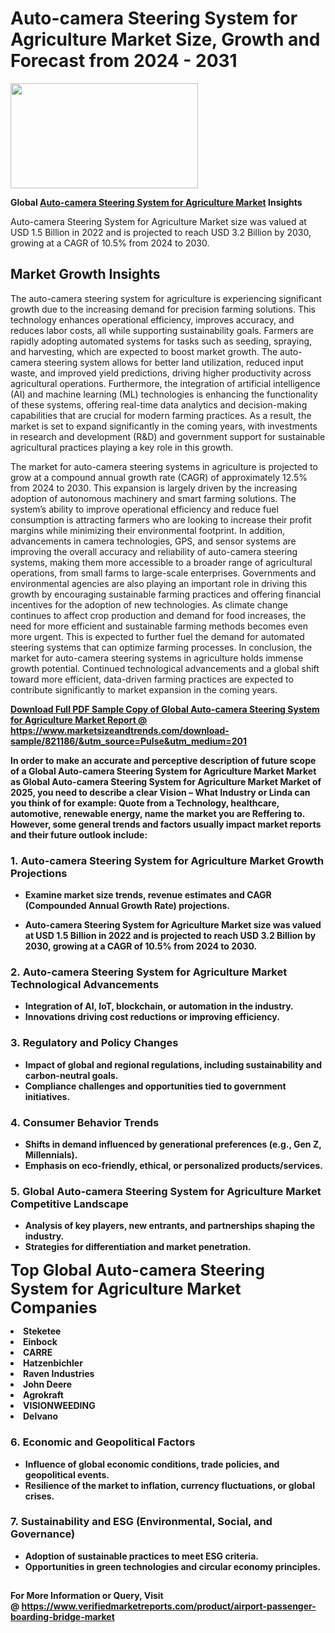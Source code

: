 <H1>Auto-camera Steering System for Agriculture Market Size, Growth and Forecast from 2024 - 2031</H1><img class="aligncenter size-medium wp-image-584254" src="https://thirdeyenews.in/wp-content/uploads/2024/09/Global-Market-Research-300x168.jpeg" alt="" width="300" height="168" /><p><strong>Global&nbsp;<a href="https://www.marketsizeandtrends.com/download-sample/821186/&amp;utm_source=Pulse&amp;utm_medium=201">Auto-camera Steering System for Agriculture Market</a> Insights</strong></p><p>Auto-camera Steering System for Agriculture Market size was valued at USD 1.5 Billion in 2022 and is projected to reach USD 3.2 Billion by 2030, growing at a CAGR of 10.5% from 2024 to 2030.</p><p><h2>Market Growth Insights</h2> <p>The auto-camera steering system for agriculture is experiencing significant growth due to the increasing demand for precision farming solutions. This technology enhances operational efficiency, improves accuracy, and reduces labor costs, all while supporting sustainability goals. Farmers are rapidly adopting automated systems for tasks such as seeding, spraying, and harvesting, which are expected to boost market growth. The auto-camera steering system allows for better land utilization, reduced input waste, and improved yield predictions, driving higher productivity across agricultural operations. Furthermore, the integration of artificial intelligence (AI) and machine learning (ML) technologies is enhancing the functionality of these systems, offering real-time data analytics and decision-making capabilities that are crucial for modern farming practices. As a result, the market is set to expand significantly in the coming years, with investments in research and development (R&D) and government support for sustainable agricultural practices playing a key role in this growth.</p> <p><strong><a href="#"></a></strong></p> <p>The market for auto-camera steering systems in agriculture is projected to grow at a compound annual growth rate (CAGR) of approximately 12.5% from 2024 to 2030. This expansion is largely driven by the increasing adoption of autonomous machinery and smart farming solutions. The system’s ability to improve operational efficiency and reduce fuel consumption is attracting farmers who are looking to increase their profit margins while minimizing their environmental footprint. In addition, advancements in camera technologies, GPS, and sensor systems are improving the overall accuracy and reliability of auto-camera steering systems, making them more accessible to a broader range of agricultural operations, from small farms to large-scale enterprises. Governments and environmental agencies are also playing an important role in driving this growth by encouraging sustainable farming practices and offering financial incentives for the adoption of new technologies. As climate change continues to affect crop production and demand for food increases, the need for more efficient and sustainable farming methods becomes even more urgent. This is expected to further fuel the demand for automated steering systems that can optimize farming processes. In conclusion, the market for auto-camera steering systems in agriculture holds immense growth potential. Continued technological advancements and a global shift toward more efficient, data-driven farming practices are expected to contribute significantly to market expansion in the coming years.</p> <p><strong><a href="#"></p><p><span class=""><strong>Download Full PDF Sample Copy of Global Auto-camera Steering System for Agriculture Market Report</strong> @ <a href="https://www.marketsizeandtrends.com/download-sample/821186/&amp;utm_source=Pulse&amp;utm_medium=201" target="_blank">https://www.marketsizeandtrends.com/download-sample/821186/&amp;utm_source=Pulse&amp;utm_medium=201</a></span></p><p>In order to make an accurate and perceptive description of future scope of a Global&nbsp;Auto-camera Steering System for Agriculture Market Market as Global&nbsp;Auto-camera Steering System for Agriculture Market Market of 2025, you need to describe a clear Vision &ndash; What Industry or Linda can you think of for example: Quote from a Technology, healthcare, automotive, renewable energy, name the market you are Reffering to. However, some general trends and factors usually impact market reports and their future outlook include:</p><h3>1.&nbsp;<strong>Auto-camera Steering System for Agriculture Market Growth Projections</strong></h3><ul><li>Examine market size trends, revenue estimates and CAGR (Compounded Annual Growth Rate) projections.</li><li><p>Auto-camera Steering System for Agriculture Market size was valued at USD 1.5 Billion in 2022 and is projected to reach USD 3.2 Billion by 2030, growing at a CAGR of 10.5% from 2024 to 2030.</p></li></ul><h3>2.&nbsp;<strong>Auto-camera Steering System for Agriculture Market Technological Advancements</strong></h3><ul><li>Integration of AI, IoT, blockchain, or automation in the industry.</li><li>Innovations driving cost reductions or improving efficiency.</li></ul><h3>3.&nbsp;<strong>Regulatory and Policy Changes</strong></h3><ul><li>Impact of global and regional regulations, including sustainability and carbon-neutral goals.</li><li>Compliance challenges and opportunities tied to government initiatives.</li></ul><h3>4.&nbsp;<strong>Consumer Behavior Trends</strong></h3><ul><li>Shifts in demand influenced by generational preferences (e.g., Gen Z, Millennials).</li><li>Emphasis on eco-friendly, ethical, or personalized products/services.</li></ul><h3>5.&nbsp;<strong>Global Auto-camera Steering System for Agriculture Market Competitive Landscape</strong></h3><ul><li>Analysis of key players, new entrants, and partnerships shaping the industry.</li><li>Strategies for differentiation and market penetration.</li></ul><p data-pm-slice="1 1 []"><span style="color: inherit; font-family: inherit; font-size: 25px;">Top Global Auto-camera Steering System for Agriculture Market Companies</span></p><div class="" data-test-id=""><p><li>Steketee</li><li> Einbock</li><li> CARRE</li><li> Hatzenbichler</li><li> Raven Industries</li><li> John Deere</li><li> Agrokraft</li><li> VISIONWEEDING</li><li> Delvano</li></p></div><h3>6.&nbsp;<strong>Economic and Geopolitical Factors</strong></h3><ul><li>Influence of global economic conditions, trade policies, and geopolitical events.</li><li>Resilience of the market to inflation, currency fluctuations, or global crises.</li></ul><h3>7.&nbsp;<strong>Sustainability and ESG (Environmental, Social, and Governance)</strong></h3><ul><li>Adoption of sustainable practices to meet ESG criteria.</li><li>Opportunities in green technologies and circular economy principles.</li></ul><h2><strong style="font-size: 14px;">For More Information or Query, Visit @&nbsp;</strong><a style="background-color: #ffffff; font-size: 14px;" href="https://www.marketsizeandtrends.com/report/auto-camera-steering-system-for-agriculture-market/" target="_blank">https://www.verifiedmarketreports.com/product/airport-passenger-boarding-bridge-market</a></h2>
